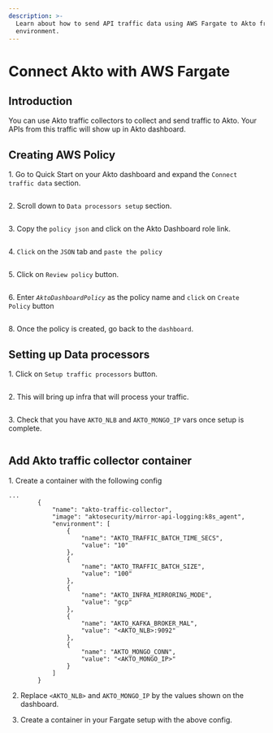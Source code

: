 ```yaml
---
description: >-
  Learn about how to send API traffic data using AWS Fargate to Akto from your
  environment.
---
```


# Connect Akto with AWS Fargate

## Introduction

You can use Akto traffic collectors to collect and send traffic to Akto. Your APIs from this traffic will show up in Akto dashboard.

## Creating AWS Policy

1\. Go to Quick Start on your Akto dashboard and expand the `Connect traffic data` section.

<figure><img src="https://user-images.githubusercontent.com/91221068/236832212-603647ca-fceb-46fc-baf7-150c2e6b7ec0.png" alt=""><figcaption></figcaption></figure>

2\. Scroll down to `Data processors setup` section.

<figure><img src="https://user-images.githubusercontent.com/91221068/237100095-67164c73-2a0b-4505-8268-c932df4a1d27.png" alt=""><figcaption></figcaption></figure>

3\. Copy the `policy json` and click on the Akto Dashboard role link.

<figure><img src="https://user-images.githubusercontent.com/91221068/237100542-c3df31bc-9f7d-4be0-a626-038a31d33ce8.png" alt=""><figcaption></figcaption></figure>

4\. `Click` on the `JSON` tab and `paste the policy`

<figure><img src="https://user-images.githubusercontent.com/91221068/236832279-70340e39-3ccb-4118-9ee9-039711c7e22d.png" alt=""><figcaption></figcaption></figure>

5\. Click on `Review policy` button.

<figure><img src="https://user-images.githubusercontent.com/91221068/236832289-afe2931b-c11a-44b8-a946-79cf0e106dfa.png" alt=""><figcaption></figcaption></figure>

6\. Enter _`AktoDashboardPolicy`_ as the policy name and `click` on `Create Policy` button

<figure><img src="https://user-images.githubusercontent.com/91221068/236832299-996d635d-5c0d-43d3-8ee3-eb53f7de952d.png" alt=""><figcaption></figcaption></figure>

8\. Once the policy is created, go back to the `dashboard`.

## Setting up Data processors

1\. Click on `Setup traffic processors` button.

<figure><img src="https://github.com/akto-api-security/Documentation/assets/91221068/c3e08f08-ec81-4c47-b3b0-fbc1eacc4fe0" alt=""><figcaption></figcaption></figure>

2\. This will bring up infra that will process your traffic.&#x20;

<figure><img src="https://github.com/akto-api-security/Documentation/assets/91221068/7d7d437d-1370-4628-aa10-908b33b907b0" alt=""><figcaption></figcaption></figure>

3\. Check that you have `AKTO_NLB` and `AKTO_MONGO_IP` vars once setup is complete.&#x20;

<figure><img src="https://github.com/akto-api-security/Documentation/assets/91221068/7c79c400-7a0a-4421-96ed-fbb063e025f5" alt=""><figcaption></figcaption></figure>

## Add Akto traffic collector container

1\. Create a container with the following config

```
...
        {
            "name": "akto-traffic-collector",
            "image": "aktosecurity/mirror-api-logging:k8s_agent",
            "environment": [
                {
                    "name": "AKTO_TRAFFIC_BATCH_TIME_SECS",
                    "value": "10"
                },
                {
                    "name": "AKTO_TRAFFIC_BATCH_SIZE",
                    "value": "100"
                },
                {
                    "name": "AKTO_INFRA_MIRRORING_MODE",
                    "value": "gcp"
                },
                {
                    "name": "AKTO_KAFKA_BROKER_MAL",
                    "value": "<AKTO_NLB>:9092"
                },
                {
                    "name": "AKTO_MONGO_CONN",
                    "value": "<AKTO_MONGO_IP>"
                }
            ]
        }

```

2. Replace `<AKTO_NLB>` and `AKTO_MONGO_IP` by the values shown on the dashboard.
3.  Create a container in your Fargate setup with the above config.

    <figure><img src="https://github.com/akto-api-security/Documentation/assets/91221068/f402ee3c-3a77-4b65-850d-3cb97afa4feb" alt=""><figcaption></figcaption></figure>
